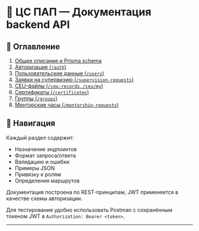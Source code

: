 # 📘 ЦС ПАП — Документация backend API

## 🔗 Оглавление

1. [Общее описание и Prisma schema](./doc/backend-schema-doc.md)
2. [Авторизация (`/auth`)](./doc/routes-auth.md)
3. [Пользовательские данные (`/users`)](./doc/routes-users.md)
4. [Заявки на супервизию (`/supervision-requests`)](./doc/routes-applications.md)
5. [CEU-файлы (`/ceu-records`, `/ceu/my`)](./doc/routes-ceu.md)
6. [Сертификаты (`/certificates`)](./doc/routes-certificates.md)
7. [Группы (`/groups`)](./doc/routes-groups.md)
8. [Менторские часы (`/mentorship-requests`)](./doc/routes-mentorship.md)

## 🧭 Навигация

Каждый раздел содержит:

- Назначение эндпоинтов
- Формат запроса/ответа
- Валидацию и ошибки
- Примеры JSON
- Привязку к ролям
- Определения маршрутов

Документация построена по REST-принципам, JWT применяется в качестве схемы авторизации.

Для тестирования удобно использовать Postman с сохранённым токеном JWT в `Authorization: Bearer <token>`.

---
